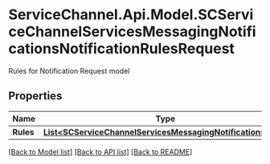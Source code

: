 # ServiceChannel.Api.Model.SCServiceChannelServicesMessagingNotificationsNotificationRulesRequest
Rules for Notification Request model

## Properties

Name | Type | Description | Notes
------------ | ------------- | ------------- | -------------
**Rules** | [**List&lt;SCServiceChannelServicesMessagingNotificationsRule&gt;**](SCServiceChannelServicesMessagingNotificationsRule.md) |  | [optional] 

[[Back to Model list]](../README.md#documentation-for-models) [[Back to API list]](../README.md#documentation-for-api-endpoints) [[Back to README]](../README.md)

